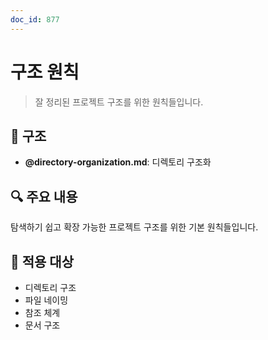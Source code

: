 ```yaml
---
doc_id: 877
---
```


# 구조 원칙

> 잘 정리된 프로젝트 구조를 위한 원칙들입니다.

## 📁 구조

- **@directory-organization.md**: 디렉토리 구조화

## 🔍 주요 내용

탐색하기 쉽고 확장 가능한 프로젝트 구조를 위한 기본 원칙들입니다.

## 📌 적용 대상

- 디렉토리 구조
- 파일 네이밍
- 참조 체계
- 문서 구조
